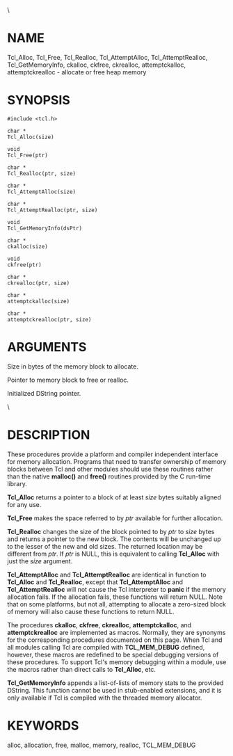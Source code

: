 \

# NAME

Tcl_Alloc, Tcl_Free, Tcl_Realloc, Tcl_AttemptAlloc, Tcl_AttemptRealloc,
Tcl_GetMemoryInfo, ckalloc, ckfree, ckrealloc, attemptckalloc,
attemptckrealloc - allocate or free heap memory

# SYNOPSIS

    #include <tcl.h>

    char *
    Tcl_Alloc(size)

    void
    Tcl_Free(ptr)

    char *
    Tcl_Realloc(ptr, size)

    char *
    Tcl_AttemptAlloc(size)

    char *
    Tcl_AttemptRealloc(ptr, size)

    void
    Tcl_GetMemoryInfo(dsPtr)

    char *
    ckalloc(size)

    void
    ckfree(ptr)

    char *
    ckrealloc(ptr, size)

    char *
    attemptckalloc(size)

    char *
    attemptckrealloc(ptr, size)

# ARGUMENTS

Size in bytes of the memory block to allocate.

Pointer to memory block to free or realloc.

Initialized DString pointer.

\

# DESCRIPTION

These procedures provide a platform and compiler independent interface
for memory allocation. Programs that need to transfer ownership of
memory blocks between Tcl and other modules should use these routines
rather than the native **malloc()** and **free()** routines provided by
the C run-time library.

**Tcl_Alloc** returns a pointer to a block of at least *size* bytes
suitably aligned for any use.

**Tcl_Free** makes the space referred to by *ptr* available for further
allocation.

**Tcl_Realloc** changes the size of the block pointed to by *ptr* to
*size* bytes and returns a pointer to the new block. The contents will
be unchanged up to the lesser of the new and old sizes. The returned
location may be different from *ptr*. If *ptr* is NULL, this is
equivalent to calling **Tcl_Alloc** with just the *size* argument.

**Tcl_AttemptAlloc** and **Tcl_AttemptRealloc** are identical in
function to **Tcl_Alloc** and **Tcl_Realloc**, except that
**Tcl_AttemptAlloc** and **Tcl_AttemptRealloc** will not cause the Tcl
interpreter to **panic** if the memory allocation fails. If the
allocation fails, these functions will return NULL. Note that on some
platforms, but not all, attempting to allocate a zero-sized block of
memory will also cause these functions to return NULL.

The procedures **ckalloc**, **ckfree**, **ckrealloc**,
**attemptckalloc**, and **attemptckrealloc** are implemented as macros.
Normally, they are synonyms for the corresponding procedures documented
on this page. When Tcl and all modules calling Tcl are compiled with
**TCL_MEM_DEBUG** defined, however, these macros are redefined to be
special debugging versions of these procedures. To support Tcl\'s memory
debugging within a module, use the macros rather than direct calls to
**Tcl_Alloc**, etc.

**Tcl_GetMemoryInfo** appends a list-of-lists of memory stats to the
provided DString. This function cannot be used in stub-enabled
extensions, and it is only available if Tcl is compiled with the
threaded memory allocator.

# KEYWORDS

alloc, allocation, free, malloc, memory, realloc, TCL_MEM_DEBUG
